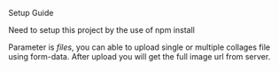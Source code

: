 Setup Guide

Need to setup this project by the use of npm install

Parameter is *files*, you can able to upload single or multiple collages file using form-data. After upload you will get the full image url from server.